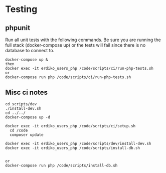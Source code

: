 Testing
=======

## phpunit

Run all unit tests with the following commands.  Be sure you are running the full stack (docker-compose up) or the tests will fail since there is no database to connect to.

    docker-compose up &
    then
    docker exec -it erdiko_users_php /code/scripts/ci/run-php-tests.sh
    or
    docker-compose run php /code/scripts/ci/run-php-tests.sh

## Misc ci notes

    cd scripts/dev
    ./install-dev.sh
    cd ../../
    docker-compose up -d

    docker exec -it erdiko_users_php /code/scripts/ci/setup.sh
      cd /code
      composer update

    docker exec -it erdiko_users_php /code/scripts/dev/install-dev.sh
    docker exec -it erdiko_users_php /code/scripts/install-db.sh


    or
    docker-compose run php /code/scripts/install-db.sh
